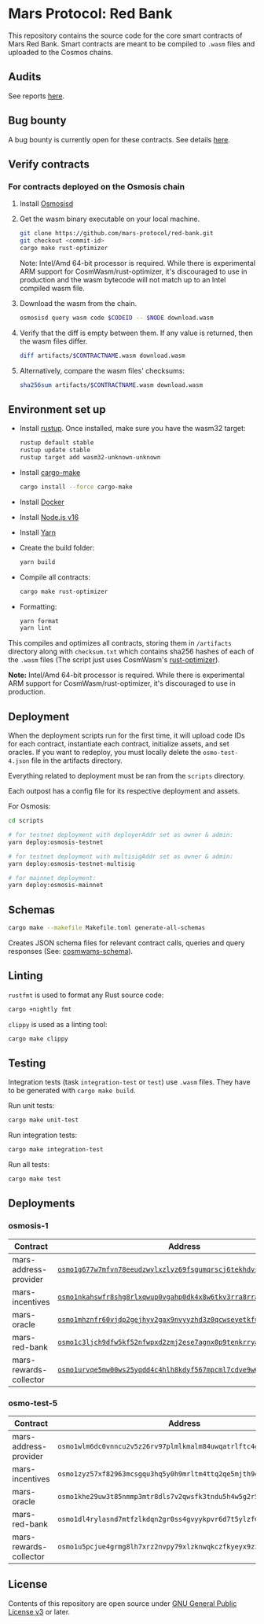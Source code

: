 # Mars Protocol: Red Bank

This repository contains the source code for the core smart contracts of Mars Red Bank. Smart contracts are meant to be compiled to `.wasm` files and uploaded to the Cosmos chains.

## Audits

See reports [here][1].

## Bug bounty

A bug bounty is currently open for these contracts. See details [here][2].

## Verify contracts

### For contracts deployed on the Osmosis chain

1. Install [Osmosisd][3]

2. Get the wasm binary executable on your local machine.

   ```bash
   git clone https://github.com/mars-protocol/red-bank.git
   git checkout <commit-id>
   cargo make rust-optimizer
   ```

   Note: Intel/Amd 64-bit processor is required. While there is experimental ARM support for CosmWasm/rust-optimizer, it's discouraged to use in production and the wasm bytecode will not match up to an Intel compiled wasm file.

3. Download the wasm from the chain.

   ```bash
   osmosisd query wasm code $CODEID -- $NODE download.wasm
   ```

4. Verify that the diff is empty between them. If any value is returned, then the wasm files differ.

   ```bash
   diff artifacts/$CONTRACTNAME.wasm download.wasm
   ```

5. Alternatively, compare the wasm files' checksums:

   ```bash
   sha256sum artifacts/$CONTRACTNAME.wasm download.wasm
   ```

## Environment set up

- Install [rustup][4]. Once installed, make sure you have the wasm32 target:

  ```bash
  rustup default stable
  rustup update stable
  rustup target add wasm32-unknown-unknown
  ```

- Install [cargo-make][5]

  ```bash
  cargo install --force cargo-make
  ```

- Install [Docker][6]

- Install [Node.js v16][7]

- Install [Yarn][8]

- Create the build folder:

   ```bash
   yarn build
   ```

- Compile all contracts:

   ```bash
   cargo make rust-optimizer
   ```

- Formatting:

   ```bash
   yarn format
   yarn lint
   ```

This compiles and optimizes all contracts, storing them in `/artifacts` directory along with `checksum.txt` which contains sha256 hashes of each of the `.wasm` files (The script just uses CosmWasm's [rust-optimizer][9]).

**Note:** Intel/Amd 64-bit processor is required. While there is experimental ARM support for CosmWasm/rust-optimizer, it's discouraged to use in production.

## Deployment

When the deployment scripts run for the first time, it will upload code IDs for each contract, instantiate each contract, initialize assets, and set oracles. If you want to redeploy, you must locally delete the `osmo-test-4.json` file in the artifacts directory.

Everything related to deployment must be ran from the `scripts` directory.

Each outpost has a config file for its respective deployment and assets.

For Osmosis:

```bash
cd scripts

# for testnet deployment with deployerAddr set as owner & admin:
yarn deploy:osmosis-testnet

# for testnet deployment with multisigAddr set as owner & admin:
yarn deploy:osmosis-testnet-multisig

# for mainnet deployment:
yarn deploy:osmosis-mainnet
```

## Schemas

```bash
cargo make --makefile Makefile.toml generate-all-schemas
```

Creates JSON schema files for relevant contract calls, queries and query responses (See: [cosmwams-schema][10]).

## Linting

`rustfmt` is used to format any Rust source code:

```bash
cargo +nightly fmt
```

`clippy` is used as a linting tool:

```bash
cargo make clippy
```

## Testing

Integration tests (task `integration-test` or `test`) use `.wasm` files. They have to be generated with `cargo make build`.

Run unit tests:

```bash
cargo make unit-test
```

Run integration tests:

```bash
cargo make integration-test
```

Run all tests:

```bash
cargo make test
```

## Deployments

### osmosis-1

| Contract               | Address                                                                 |
| ---------------------- | ----------------------------------------------------------------------- |
| mars-address-provider  | [`osmo1g677w7mfvn78eeudzwylxzlyz69fsgumqrscj6tekhdvs8fye3asufmvxr`][11] |
| mars-incentives        | [`osmo1nkahswfr8shg8rlxqwup0vgahp0dk4x8w6tkv3rra8rratnut36sk22vrm`][12] |
| mars-oracle            | [`osmo1mhznfr60vjdp2gejhyv2gax9nvyyzhd3z0qcwseyetkfustjauzqycsy2g`][13] |
| mars-red-bank          | [`osmo1c3ljch9dfw5kf52nfwpxd2zmj2ese7agnx0p9tenkrryasrle5sqf3ftpg`][14] |
| mars-rewards-collector | [`osmo1urvqe5mw00ws25yqdd4c4hlh8kdyf567mpcml7cdve9w08z0ydcqvsrgdy`][15] |

### osmo-test-5

| Contract               | Address                                                           |
| ---------------------- | ----------------------------------------------------------------- |
| mars-address-provider  | `osmo1wlm6dc0vnncu2v5z26rv97plmlkmalm84uwqatrlftc4gmp8ahgqs6r4py` |
| mars-incentives        | `osmo1zyz57xf82963mcsgqu3hq5y0h9mrltm4ttq2qe5mjth9ezp3375qe0sm7d` |
| mars-oracle            | `osmo1khe29uw3t85nmmp3mtr8dls7v2qwsfk3tndu5h4w5g2r5tzlz5qqarq2e2` |
| mars-red-bank          | `osmo1dl4rylasnd7mtfzlkdqn2gr0ss4gvyykpvr6d7t5ylzf6z535n9s5jjt8u` |
| mars-rewards-collector | `osmo1u5pcjue4grmg8lh7xrz2nvpy79xlzknwqkczfkyeyx9zzzj76tpq4tgrcs` |


## License

Contents of this repository are open source under [GNU General Public License v3](./LICENSE) or later.

[1]: https://github.com/mars-protocol/mars-audits/tree/main/red-bank
[2]: https://immunefi.com/bounty/mars/
[3]: https://docs.osmosis.zone/osmosis-core/osmosisd/
[4]: https://rustup.rs/
[5]: https://github.com/sagiegurari/cargo-make
[6]: https://docs.docker.com/get-docker/
[7]: https://github.com/nvm-sh/nvm
[8]: https://classic.yarnpkg.com/lang/en/docs/install/#mac-stable
[9]: https://github.com/CosmWasm/rust-optimizer
[10]: https://github.com/CosmWasm/cosmwasm/tree/main/packages/schema
[11]: https://www.mintscan.io/osmosis/wasm/contract/osmo1g677w7mfvn78eeudzwylxzlyz69fsgumqrscj6tekhdvs8fye3asufmvxr
[12]: https://www.mintscan.io/osmosis/wasm/contract/osmo1nkahswfr8shg8rlxqwup0vgahp0dk4x8w6tkv3rra8rratnut36sk22vrm
[13]: https://www.mintscan.io/osmosis/wasm/contract/osmo1mhznfr60vjdp2gejhyv2gax9nvyyzhd3z0qcwseyetkfustjauzqycsy2g
[14]: https://www.mintscan.io/osmosis/wasm/contract/osmo1c3ljch9dfw5kf52nfwpxd2zmj2ese7agnx0p9tenkrryasrle5sqf3ftpg
[15]: https://www.mintscan.io/osmosis/wasm/contract/osmo1urvqe5mw00ws25yqdd4c4hlh8kdyf567mpcml7cdve9w08z0ydcqvsrgdy
